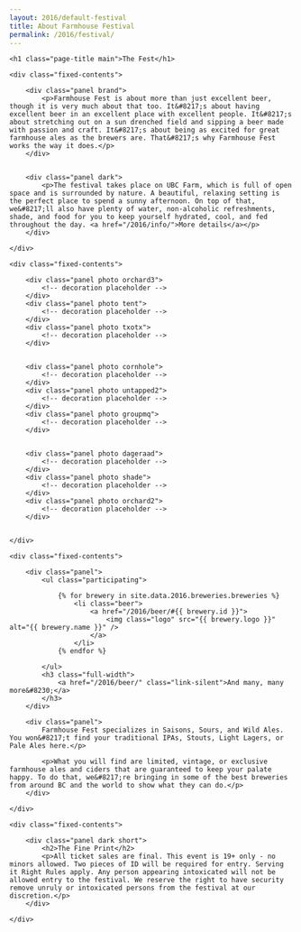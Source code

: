 ```yaml
---
layout: 2016/default-festival
title: About Farmhouse Festival
permalink: /2016/festival/
---
```




<div class="page-intro">

	<h1 class="page-title main">The Fest</h1>

</div>


<div class="panel-container two-up">

	<div class="fixed-contents">

		<div class="panel brand">
		    <p>Farmhouse Fest is about more than just excellent beer, though it is very much about that too. It&#8217;s about having excellent beer in an excellent place with excellent people. It&#8217;s about stretching out on a sun drenched field and sipping a beer made with passion and craft. It&#8217;s about being as excited for great farmhouse ales as the brewers are. That&#8217;s why Farmhouse Fest works the way it does.</p>
		</div>


		<div class="panel dark">
			<p>The festival takes place on UBC Farm, which is full of open space and is surrounded by nature. A beautiful, relaxing setting is the perfect place to spend a sunny afternoon. On top of that, we&#8217;ll also have plenty of water, non-alcoholic refreshments, shade, and food for you to keep yourself hydrated, cool, and fed throughout the day. <a href="/2016/info/">More details</a></p>
		</div>

	</div>

</div>


<div class="panel-container three-up photos break-9">

	<div class="fixed-contents">

		<div class="panel photo orchard3">
			<!-- decoration placeholder -->
		</div>
		<div class="panel photo tent">
			<!-- decoration placeholder -->
		</div>
		<div class="panel photo txotx">
			<!-- decoration placeholder -->
		</div>


		<div class="panel photo cornhole">
			<!-- decoration placeholder -->
		</div>
		<div class="panel photo untapped2">
			<!-- decoration placeholder -->
		</div>
		<div class="panel photo groupmq">
			<!-- decoration placeholder -->
		</div>


		<div class="panel photo dageraad">
			<!-- decoration placeholder -->
		</div>
		<div class="panel photo shade">
			<!-- decoration placeholder -->
		</div>
		<div class="panel photo orchard2">
			<!-- decoration placeholder -->
		</div>


	</div>

</div>





<div class="panel-container two-up">

	<div class="fixed-contents">

		<div class="panel">
			<ul class="participating">

				{% for brewery in site.data.2016.breweries.breweries %}
					<li class="beer">
						<a href="/2016/beer/#{{ brewery.id }}">
							<img class="logo" src="{{ brewery.logo }}" alt="{{ brewery.name }}" />
						</a>
					</li>
				{% endfor %}

			</ul>
			<h3 class="full-width">
				<a href="/2016/beer/" class="link-silent">And many, many more&#8230;</a>
			</h3>
		</div>

		<div class="panel">
			Farmhouse Fest specializes in Saisons, Sours, and Wild Ales. You won&#8217;t find your traditional IPAs, Stouts, Light Lagers, or Pale Ales here.</p>

			<p>What you will find are limited, vintage, or exclusive farmhouse ales and ciders that are guaranteed to keep your palate happy. To do that, we&#8217;re bringing in some of the best breweries from around BC and the world to show what they can do.</p>
		</div>

	</div>
</div>

	
<div class="panel-container one-up">

	<div class="fixed-contents">

		<div class="panel dark short">
			<h2>The Fine Print</h2>
			<p>All ticket sales are final. This event is 19+ only - no minors allowed. Two pieces of ID will be required for entry. Serving it Right Rules apply. Any person appearing intoxicated will not be allowed entry to the festival. We reserve the right to have security remove unruly or intoxicated persons from the festival at our discretion.</p>
		</div>

	</div>
</div>